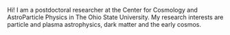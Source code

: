 Hi! I am a postdoctoral researcher at the Center for Cosmology and AstroParticle Physics in The Ohio State University. My research interests are particle and plasma astrophysics, dark matter and the early cosmos.
